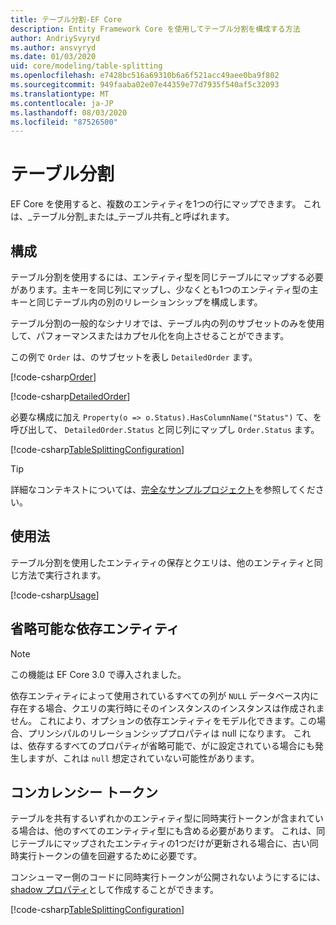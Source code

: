 ```yaml
---
title: テーブル分割-EF Core
description: Entity Framework Core を使用してテーブル分割を構成する方法
author: AndriySvyryd
ms.author: ansvyryd
ms.date: 01/03/2020
uid: core/modeling/table-splitting
ms.openlocfilehash: e7428bc516a69310b6a6f521acc49aee0ba9f802
ms.sourcegitcommit: 949faaba02e07e44359e77d7935f540af5c32093
ms.translationtype: MT
ms.contentlocale: ja-JP
ms.lasthandoff: 08/03/2020
ms.locfileid: "87526500"
---
```

# <a name="table-splitting"></a>テーブル分割

EF Core を使用すると、複数のエンティティを1つの行にマップできます。 これは、_テーブル分割_または_テーブル共有_と呼ばれます。

## <a name="configuration"></a>構成

テーブル分割を使用するには、エンティティ型を同じテーブルにマップする必要があります。主キーを同じ列にマップし、少なくとも1つのエンティティ型の主キーと同じテーブル内の別のリレーションシップを構成します。

テーブル分割の一般的なシナリオでは、テーブル内の列のサブセットのみを使用して、パフォーマンスまたはカプセル化を向上させることができます。

この例で `Order` は、のサブセットを表し `DetailedOrder` ます。

[!code-csharp[Order](../../../samples/core/Modeling/TableSplitting/Order.cs?name=Order)]

[!code-csharp[DetailedOrder](../../../samples/core/Modeling/TableSplitting/DetailedOrder.cs?name=DetailedOrder)]

必要な構成に加え `Property(o => o.Status).HasColumnName("Status")` て、を呼び出して、 `DetailedOrder.Status` と同じ列にマップし `Order.Status` ます。

[!code-csharp[TableSplittingConfiguration](../../../samples/core/Modeling/TableSplitting/TableSplittingContext.cs?name=TableSplitting)]

> [!TIP]
> 詳細なコンテキストについては、[完全なサンプルプロジェクト](https://github.com/dotnet/EntityFramework.Docs/tree/master/samples/core/Modeling/TableSplitting)を参照してください。

## <a name="usage"></a>使用法

テーブル分割を使用したエンティティの保存とクエリは、他のエンティティと同じ方法で実行されます。

[!code-csharp[Usage](../../../samples/core/Modeling/TableSplitting/Program.cs?name=Usage)]

## <a name="optional-dependent-entity"></a>省略可能な依存エンティティ

> [!NOTE]
> この機能は EF Core 3.0 で導入されました。

依存エンティティによって使用されているすべての列が `NULL` データベース内に存在する場合、クエリの実行時にそのインスタンスのインスタンスは作成されません。 これにより、オプションの依存エンティティをモデル化できます。この場合、プリンシパルのリレーションシッププロパティは null になります。 これは、依存するすべてのプロパティが省略可能で、がに設定されている場合にも発生しますが、これは `null` 想定されていない可能性があります。

## <a name="concurrency-tokens"></a>コンカレンシー トークン

テーブルを共有するいずれかのエンティティ型に同時実行トークンが含まれている場合は、他のすべてのエンティティ型にも含める必要があります。 これは、同じテーブルにマップされたエンティティの1つだけが更新される場合に、古い同時実行トークンの値を回避するために必要です。

コンシューマー側のコードに同時実行トークンが公開されないようにするには、 [shadow プロパティ](xref:core/modeling/shadow-properties)として作成することができます。

[!code-csharp[TableSplittingConfiguration](../../../samples/core/Modeling/TableSplitting/TableSplittingContext.cs?name=ConcurrencyToken&highlight=2)]
